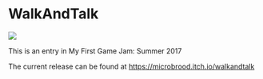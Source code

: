# WalkAndTalk
<img src="https://jeansberg.visualstudio.com/_apis/public/build/definitions/773d27dc-4210-4a89-8392-437b3d8348c8/2/badge"></img>

This is an entry in My First Game Jam: Summer 2017

The current release can be found at https://microbrood.itch.io/walkandtalk

